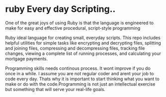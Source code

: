 ruby Every day Scripting..
====

One of the great joys of using Ruby is that the language is engineered to make for easy and effective procedural, script-style programming

Ruby ideal language for creating small, everyday scripts. This repo includes helpful utilities for simple tasks like encrypting and decrypting files, splitting and joining files, compressing and decompressing files, tracking file changes, viewing a complete list of running processes, and calculating your mortgage payments.

Programming skills needs continous process. It wont improve if you do once in a while. I assume you are not regular coder and arent your job to code every day. Thats why it is important to start thinking what you want to make or do with the code.Programming is not just an intellectual exercise but something that will serve your real-life goals.
